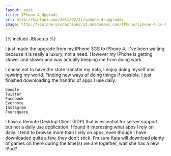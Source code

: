 ```yaml
---
layout: post
title: IPhone 4 Upgrade
url: http://kinlane.com/2011/02/11/iphone-4-upgrade/
image: http://kinlane-productions.s3.amazonaws.com/IPhone/iphone-4-in-hand.jpg
---
```

{% include JB/setup %}
I just made the upgrade from my IPhone 3GS to IPhone 4. I 've been waiting because it is really a luxury, not a need.
However my IPhone is getting slower and slower and was actually keeping me from doing work.

I chose not to have the store transfer my data, I enjoy doing myself and rewiring my world. Finding new ways of doing things if possible.
I just finished downloading the handful of apps I use daily:

	Google
	Twitter
	Facebook
	Evernote
	Instagram
	Foursquare

I have a Remote Desktop Client (RDP) that is essential for server support, but not a daily use application.
I found it interesting what apps I rely on daily. I tend to browse more than I rely on apps, even though I have downloaded quite a few, they don't stick.
I'm sure Kaia will download plenty of games on there during the time(s) we are together, wait she has a new IPod?
